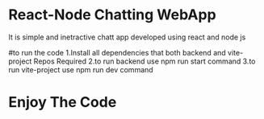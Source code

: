 # React-Node Chatting WebApp
It is simple and inetractive chatt app developed using react and node js 

#to run the code
1.Install all dependencies that both backend and vite-project Repos Required
2.to run backend use npm run start command
3.to run vite-project use npm run dev command 

# Enjoy The Code
